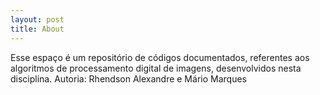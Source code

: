 ```yaml
---
layout: post
title: About
---
```


Esse espaço é um repositório de códigos documentados, referentes
aos algoritmos de processamento digital de imagens, desenvolvidos
nesta disciplina.
Autoria: Rhendson Alexandre e Mário Marques